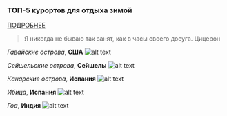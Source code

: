 ### ТОП-5 курортов для отдыха зимой
[ПОДРОБНЕЕ](http://izum.ua/clubs/articles/top-10-luchshikh-kurortov-mira-_212658)

> Я никогда не бываю так занят, как в часы своего досуга. 
Цицерон

*Гавайские острова*, **США**
![alt text](https://iqdecision.com/wp-content/uploads/2019/06/1-59.jpg "Logo Title Text 1")

*Сейшельские острова*, **Сейшелы**
![alt text](https://tripmydream.cc/travelhub/travel/block_gallery/92/857/default_92857.jpg "Logo Title Text 1")

*Канарские острова*, **Испания**
![alt text](https://www.liketotravel.top/wp-content/uploads/2018/10/costa_calma_lagoon.jpg "Logo Title Text 1")

*Ибица*, **Испания**
![alt text](https://espanarusa.com/files/autoupload/21/82/56/zjpbzdhh393178.jpg "Logo Title Text 1")

*Гоа*, **Индия**
![alt text](https://images.tutu.ru/image/source/4/5afc7f1f58dbd34d2a97ea3a4e06e2bd/ "Logo Title Text 1")
